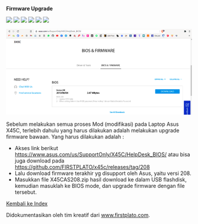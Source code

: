 **Firmware Upgrade**

![](https://img.shields.io/badge/lab-firstplato.com-orange) ![](https://img.shields.io/badge/x45c-mod-blue?logo=asus) ![](https://img.shields.io/badge/ubuntu%20LTS-mod-blue?logo=ubuntu) ![](https://img.shields.io/badge/windows%2011-mod-blue?logo=windows) ![](https://img.shields.io/badge/macOS%20Catalina-mod-blue?logo=apple) ![](https://img.shields.io/badge/old%20laptop-mod-blueviolet?logo=github)
  
![](https://raw.githubusercontent.com/FIRSTPLATO/x45c/main/docs/img/firmware.png)

Sebelum melakukan semua proses Mod (modifikasi) pada Laptop Asus X45C, terlebih dahulu yang harus dilakukan adalah melakukan upgrade firmware bawaan. Yang harus dilakukan adalah :  
- Akses link berikut https://www.asus.com/us/SupportOnly/X45C/HelpDesk_BIOS/ atau bisa juga download pada https://github.com/FIRSTPLATO/x45c/releases/tag/208  
- Lalu download firmware terakhir yg disupport oleh Asus, yaitu versi 208.
- Masukkan file X45CAS208.zip hasil download ke dalam USB flashdisk, kemudian masuklah ke BIOS mode, dan upgrade firmware dengan file tersebut.  

[Kembali ke Index](https://github.com/FIRSTPLATO/x45c/blob/main/docs/index.md)

Didokumentasikan oleh tim kreatif dari www.firstplato.com.
